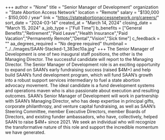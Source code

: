 +++
author = "None"
title = "Senior Manager of Development"
organization = "State Abortion Access Network"
location = "Remote"
salary = "$130,000 - $150,000 / year"
link = "https://stateabortionaccessnetwork.org/careers/"
sort_date = "2024-03-14"
created_at = "March 14, 2024"
closing_date = "March 15, 2024"
a_job_type = ["Full Time"]
b_benefits = ["General Benefits","Retirement","Paid Leave","Health Insurance","Paid Vacation","Permanently Remote","Dental","Vision","Sick time"]
c_feedback = ""
aa_degrees_required = "No degree required"
thumbnail = "../../images/SAAN-Stacked-1_383ec10a.jpg"
+++
The Senior Manager of Development is one of two inaugural staff positions, the other is the Managing Director. The successful candidate will report to the Managing Director. The Senior Manager of Development role is an exciting opportunity to expand on SAAN’s early fundraising success (raised $4M+) and help build SAAN’s fund development program, which will fund SAAN’s growth into a robust support services intermediary to fuel a state abortion advocacy movement. 
The ideal candidate is a fund development systems and operations maven who is also passionate about execution and resulting outcomes. SAAN’s Senior Manager of Development will work in partnership with SAAN’s Managing Director, who has deep expertise in principal gifts, corporate philanthropy, and venture capital fundraising, as well as SAAN’s Steering Committee, member Executive Directors, member Boards of Directors, and existing funder ambassadors, who have, collectively, helped SAAN to raise $4M+ since 2021. We seek an individual who will recognize the transformative nature of this role and support the incredible momentum we have generated.
